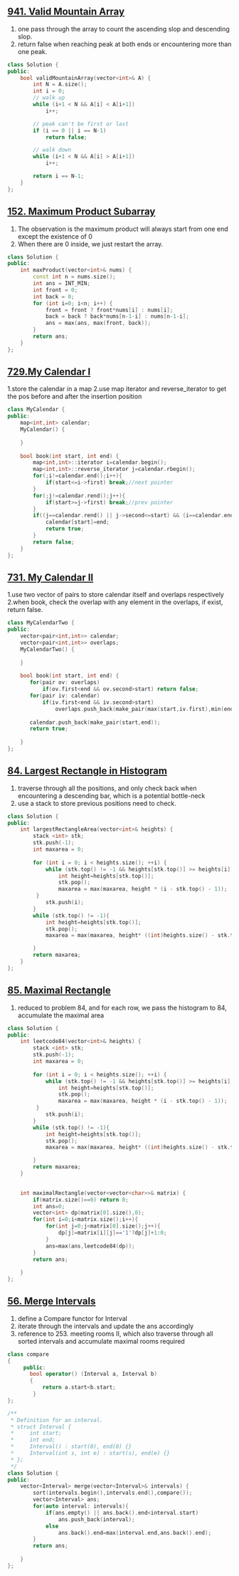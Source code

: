 ## [941. Valid Mountain Array](https://leetcode.com/problems/valid-mountain-array/)
1. one pass through the array to count the ascending slop and descending slop.
2. return false when reaching peak at both ends or encountering more than one peak. 

```c++
class Solution {
public:
    bool validMountainArray(vector<int>& A) {
        int N = A.size();
        int i = 0;
        // walk up
        while (i+1 < N && A[i] < A[i+1])
            i++;

        // peak can't be first or last
        if (i == 0 || i == N-1)
            return false;

        // walk down
        while (i+1 < N && A[i] > A[i+1])
            i++;

        return i == N-1;
    }
};
```

## [152. Maximum Product Subarray](https://leetcode.com/problems/maximum-product-subarray/)
1. The observation is the maximum product will always start from one end except the existence of 0
2. When there are 0 inside, we just restart the array.

```c++
class Solution {
public:
    int maxProduct(vector<int>& nums) {
        const int n = nums.size();
        int ans = INT_MIN;
        int front = 0;
        int back = 0;
        for (int i=0; i<n; i++) {
            front = front ? front*nums[i] : nums[i];
            back = back ? back*nums[n-1-i] : nums[n-1-i];
            ans = max(ans, max(front, back));
        }
        return ans;
    }
};
```

## [729.My Calendar I](https://leetcode.com/problems/my-calendar-i/solution/)
1.store the calendar in a map
2.use map iterator and reverse_iterator to get the pos before and after the insertion position


```c++
class MyCalendar {
public:
    map<int,int> calendar;
    MyCalendar() {
        
    }
    
    bool book(int start, int end) {
        map<int,int>::iterator i=calendar.begin();
        map<int,int>::reverse_iterator j=calendar.rbegin();
        for(;i!=calendar.end();i++){
            if(start<=i->first) break;//next pointer
        }
        for(;j!=calendar.rend();j++){
            if(start>=j->first) break;//prev pointer
        }
        if((j==calendar.rend() || j->second<=start) && (i==calendar.end() || end<=i->first)){
            calendar[start]=end;
            return true;
        }
        return false;
    }
};
```

## [731. My Calendar II](https://leetcode.com/problems/my-calendar-ii/)
1.use two vector of pairs to store calendar itself and overlaps respectively
2.when book, check the overlap with any element in the overlaps, if exist, return false.

```c++
class MyCalendarTwo {
public:
    vector<pair<int,int>> calendar;
    vector<pair<int,int>> overlaps;
    MyCalendarTwo() {
        
    }
    
    bool book(int start, int end) {
       for(pair ov: overlaps)
           if(ov.first<end && ov.second>start) return false;
       for(pair iv: calendar)
           if(iv.first<end && iv.second>start) 
               overlaps.push_back(make_pair(max(start,iv.first),min(end,iv.second)));
       
       calendar.push_back(make_pair(start,end));
       return true;
        
    }
};
```


## [84. Largest Rectangle in Histogram](https://leetcode.com/problems/largest-rectangle-in-histogram/)
1. traverse through all the positions, and only check back when encountering a descending bar, which is a potential bottle-neck
2. use a stack to store previous positions need to check.


```c++
class Solution {
public:
    int largestRectangleArea(vector<int>& heights) {
        stack <int> stk;
        stk.push(-1);
        int maxarea = 0;
        
        for (int i = 0; i < heights.size(); ++i) {
            while (stk.top() != -1 && heights[stk.top()] >= heights[i]){
                int height=heights[stk.top()];
                stk.pop();
                maxarea = max(maxarea, height * (i - stk.top() - 1));            
         }
            stk.push(i);
        }
        while (stk.top() != -1){
            int height=heights[stk.top()];
            stk.pop();
            maxarea = max(maxarea, height* ((int)heights.size() - stk.top() -1));

        }
        return maxarea;
    }
};
```

## [85. Maximal Rectangle](https://leetcode.com/problems/maximal-rectangle/)
1. reduced to problem 84, and for each row, we pass the histogram to 84, accumulate the maximal area 


```c++
class Solution {
public:
    int leetcode84(vector<int>& heights) {
        stack <int> stk;
        stk.push(-1);
        int maxarea = 0;
    
        for (int i = 0; i < heights.size(); ++i) {
            while (stk.top() != -1 && heights[stk.top()] >= heights[i]){
                int height=heights[stk.top()];
                stk.pop();
                maxarea = max(maxarea, height * (i - stk.top() - 1));    
         }   
            stk.push(i);
        }   
        while (stk.top() != -1){
            int height=heights[stk.top()];
            stk.pop();
            maxarea = max(maxarea, height* ((int)heights.size() - stk.top() -1));

        }   
        return maxarea;
    }   

    
    int maximalRectangle(vector<vector<char>>& matrix) {
        if(matrix.size()==0) return 0;
        int ans=0;
        vector<int> dp(matrix[0].size(),0);
        for(int i=0;i<matrix.size();i++){
            for(int j=0;j<matrix[0].size();j++){
                dp[j]=matrix[i][j]=='1'?dp[j]+1:0;
            }
            ans=max(ans,leetcode84(dp));
        }
        return ans;
        
    }
};
```

## [56. Merge Intervals](https://leetcode.com/problems/merge-intervals/)
1. define a Compare functor for Interval
2. iterate through the intervals and update the ans accordingly
3. reference to 253. meeting rooms II, which also traverse through all sorted intervals and accumulate maximal rooms required

```c++
class compare
{
     public:
       bool operator() (Interval a, Interval b)
       {
           return a.start<b.start;
        }
};

/**
 * Definition for an interval.
 * struct Interval {
 *     int start;
 *     int end;
 *     Interval() : start(0), end(0) {}
 *     Interval(int s, int e) : start(s), end(e) {}
 * };
 */
class Solution {
public:
    vector<Interval> merge(vector<Interval>& intervals) {       
        sort(intervals.begin(),intervals.end(),compare());
        vector<Interval> ans;
        for(auto interval: intervals){
            if(ans.empty() || ans.back().end<interval.start)
                ans.push_back(interval);
            else
                ans.back().end=max(interval.end,ans.back().end);
        }
        return ans;
        
    }
};
```
